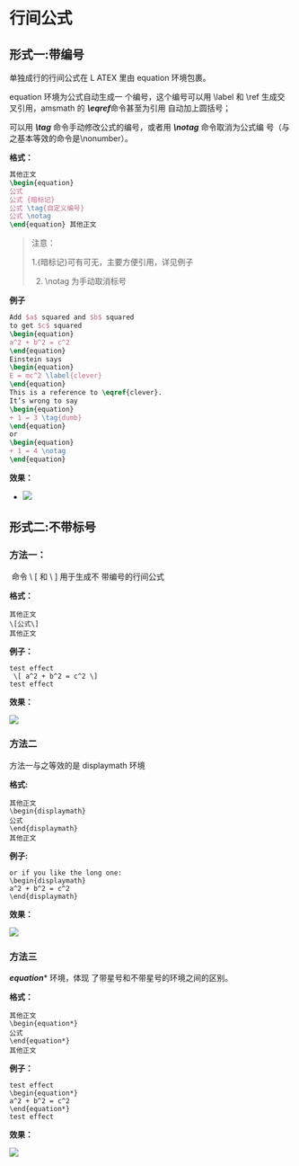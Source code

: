 # 行间公式

## 形式一:带编号

单独成行的行间公式在 L ATEX 里由 equation 环境包裹。

equation 环境为公式自动生成一 个编号，这个编号可以用 \label 和 \ref 生成交叉引用，amsmath 的 ***\eqref***命令甚至为引用 自动加上圆括号；

可以用 ***\tag*** 命令手动修改公式的编号，或者用 ***\notag*** 命令取消为公式编 号（与之基本等效的命令是\nonumber）。



**格式：**

```latex
其他正文
\begin{equation} 
公式
公式 {暗标记}
公式 \tag{自定义编号}
公式 \notag 
\end{equation} 其他正文
```

> 注意：
>
> 1.{暗标记}可有可无，主要方便引用，详见例子
>
> 2. \notag 为手动取消标号



**例子**

```latex
Add $a$ squared and $b$ squared 
to get $c$ squared 
\begin{equation} 
a^2 + b^2 = c^2 
\end{equation} 
Einstein says 
\begin{equation} 
E = mc^2 \label{clever} 
\end{equation} 
This is a reference to \eqref{clever}.
It’s wrong to say 
\begin{equation} 
+ 1 = 3 \tag{dumb} 
\end{equation} 
or 
\begin{equation} 
+ 1 = 4 \notag 
\end{equation}
```

**效果：**

+ ![](https://raw.githubusercontent.com/ZanderZhao/images/master/img2019/20191007180929.png)



## 形式二:不带标号

### 方法一：

 命令 \ [ 和 \ ] 用于生成不 带编号的行间公式

**格式：**

```
其他正文
\[公式\]
其他正文
```

**例子：**

```
test effect
 \[ a^2 + b^2 = c^2 \]
test effect
```

**效果：**

![](https://raw.githubusercontent.com/ZanderZhao/images/master/img2019/20191007181305.png)



### 方法二

方法一与之等效的是 displaymath 环境

**格式:**

```
其他正文
\begin{displaymath} 
公式
\end{displaymath}
其他正文
```

**例子:**

```
or if you like the long one:
\begin{displaymath} 
a^2 + b^2 = c^2 
\end{displaymath}
```

**效果：**

![](https://raw.githubusercontent.com/ZanderZhao/images/master/img2019/20191007181543.png)



### 方法三

***equation**** 环境，体现 了带星号和不带星号的环境之间的区别。

**格式：**

```
其他正文
\begin{equation*} 
公式
\end{equation*} 
其他正文
```

**例子：**

```
test effect
\begin{equation*} 
a^2 + b^2 = c^2 
\end{equation*} 
test effect
```

**效果：**

![](https://raw.githubusercontent.com/ZanderZhao/images/master/img2019/20191007181818.png)















